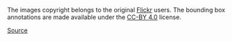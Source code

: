 The images copyright belongs to the original [Flickr](https://www.flickr.com/) users. The bounding box annotations are made available under the [CC-BY 4.0](https://creativecommons.org/licenses/by/4.0/) license.

[Source](https://drive.google.com/file/d/1TTq1CeQe0Ln8gpY6DceMEK5AXTQEAeJ-/view?usp=drive_link)